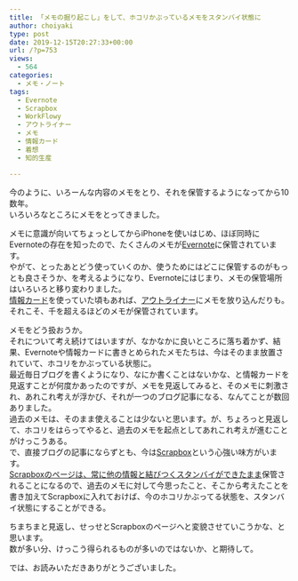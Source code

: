 ```yaml
---
title: 「メモの掘り起こし」をして、ホコリかぶっているメモをスタンバイ状態に
author: choiyaki
type: post
date: 2019-12-15T20:27:33+00:00
url: /?p=753
views:
  - 564
categories:
  - メモ・ノート
tags:
  - Evernote
  - Scrapbox
  - WorkFlowy
  - アウトライナー
  - メモ
  - 情報カード
  - 着想
  - 知的生産

---
```

今のように、いろーんな内容のメモをとり、それを保管するようになってから10数年。  
いろいろなところにメモをとってきました。

メモに意識が向いてちょっとしてからiPhoneを使いはじめ、ほぼ同時にEvernoteの存在を知ったので、たくさんのメモが[Evernote][1]に保管されています。  
やがて、とったあとどう使っていくのか、使うためにはどこに保管するのがもっとも良さそうか、を考えるようになり、Evernoteにはじまり、メモの保管場所はいろいろと移り変わりました。  
[情報カード][2]を使っていた頃もあれば、[アウトライナー][3]にメモを放り込んだりも。  
それこそ、千を超えるほどのメモが保管されています。

メモをどう扱おうか。  
それについて考え続けてはいますが、なかなかに良いところに落ち着かず、結果、Evernoteや情報カードに書きとめられたメモたちは、今はそのまま放置されていて、ホコリをかぶっている状態に。  
最近毎日ブログを書くようになり、なにか書くことはないかな、と情報カードを見返すことが何度かあったのですが、メモを見返してみると、そのメモに刺激され、あれこれ考えが浮かび、それが一つのブログ記事になる、なんてことが数回ありました。  
過去のメモは、そのまま使えることは少ないと思います。が、ちょろっと見返して、ホコリをはらってやると、過去のメモを起点としてあれこれ考えが進むことがけっこうある。  
で、直接ブログの記事にならずとも、今は[Scrapbox][4]という心強い味方がいます。  
[Scrapboxのページは、常に他の情報と結びつくスタンバイができたまま][5]保管されることになるので、過去のメモに対して今思ったこと、そこから考えたことを書き加えてScrapboxに入れておけば、今のホコリかぶってる状態を、スタンバイ状態にすることができる。

ちまちまと見返し、せっせとScrapboxのページへと変貌させていこうかな、と思います。  
数が多い分、けっこう得られるものが多いのではないか、と期待して。

では、お読みいただきありがとうございました。

 [1]: https://scrapbox.io/choiyaki-hondana/Evernote
 [2]: https://scrapbox.io/choiyaki-hondana/%E6%83%85%E5%A0%B1%E3%82%AB%E3%83%BC%E3%83%89
 [3]: https://scrapbox.io/choiyaki-hondana/%E3%82%A2%E3%82%A6%E3%83%88%E3%83%A9%E3%82%A4%E3%83%8A%E3%83%BC
 [4]: https://scrapbox.io/choiyaki-hondana/Scrapbox
 [5]: https://scrapbox.io/choiyaki-hondana/Scrapbox%E3%81%AE%E3%83%9A%E3%83%BC%E3%82%B8%E3%81%AF%E3%80%81%E5%B8%B8%E3%81%AB%E4%BB%96%E3%81%AE%E6%83%85%E5%A0%B1%E3%81%A8%E7%B5%90%E3%81%B3%E3%81%A4%E3%81%8F%E3%82%B9%E3%82%BF%E3%83%B3%E3%83%90%E3%82%A4%E3%81%8C%E3%81%A7%E3%81%8D%E3%81%9F%E3%81%BE%E3%81%BE